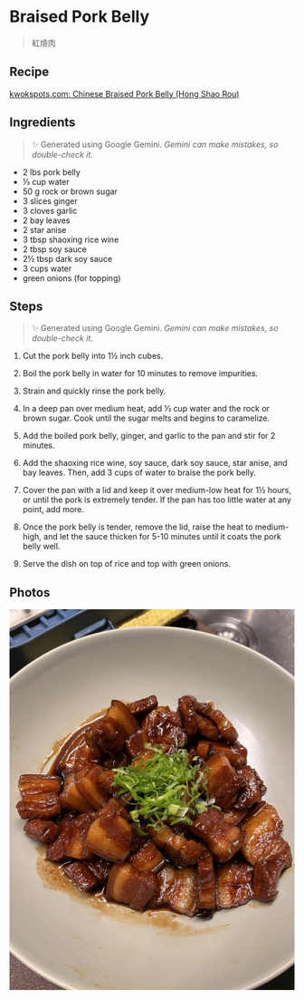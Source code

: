 # Braised Pork Belly
> 紅燒肉

## Recipe

<lite-youtube videoid="LHcgQOw8wCU" />

[kwokspots.com: Chinese Braised Pork Belly (Hong Shao Rou)](https://kwokspots.com/chinese-braised-pork-belly-hong-shao-rou/)

## Ingredients

> ✨ Generated using Google Gemini. _Gemini can make mistakes, so double-check it._

- 2 lbs pork belly
- ⅓ cup water
- 50 g rock or brown sugar
- 3 slices ginger
- 3 cloves garlic
- 2 bay leaves
- 2 star anise
- 3 tbsp shaoxing rice wine
- 2 tbsp soy sauce
- 2½ tbsp dark soy sauce
- 3 cups water
- green onions (for topping)

## Steps

> ✨ Generated using Google Gemini. _Gemini can make mistakes, so double-check it._

1. Cut the pork belly into 1½ inch cubes.

2. Boil the pork belly in water for 10 minutes to remove impurities.

3. Strain and quickly rinse the pork belly.

4. In a deep pan over medium heat, add ⅓ cup water and the rock or brown sugar. Cook until the sugar melts and begins to caramelize.

5. Add the boiled pork belly, ginger, and garlic to the pan and stir for 2 minutes.

6. Add the shaoxing rice wine, soy sauce, dark soy sauce, star anise, and bay leaves. Then, add 3 cups of water to braise the pork belly.

7. Cover the pan with a lid and keep it over medium-low heat for 1½ hours, or until the pork is extremely tender. If the pan has too little water at any point, add more.

8. Once the pork belly is tender, remove the lid, raise the heat to medium-high, and let the sauce thicken for 5-10 minutes until it coats the pork belly well.

9. Serve the dish on top of rice and top with green onions.


## Photos

![Braised Pork Belly](../assets/chinese/braised-pork-belly.jpeg)